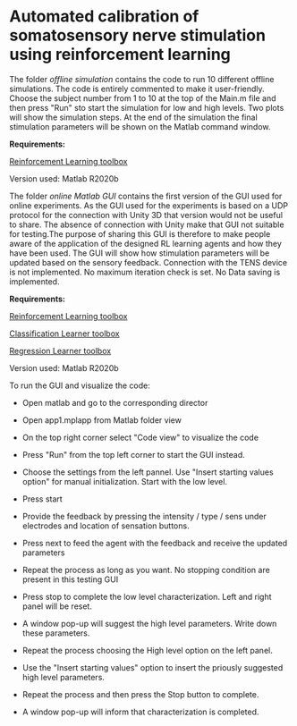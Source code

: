 # Automated calibration of somatosensory nerve stimulation using reinforcement learning


The folder *offline simulation* contains the code to run 10 different offline simulations. The code
is entirely commented to make it user-friendly. Choose the subject number from 1 to 10 at the top
of the Main.m file and then press "Run" sto start the simulation for low and high levels. Two plots 
will show the simulation steps. At the end of the simulation the final stimulation parameters will be
shown on the Matlab command window.

**Requirements:** 

[Reinforcement Learning toolbox](https://ch.mathworks.com/products/reinforcement-learning.html)

Version used: Matlab R2020b


The folder *online Matlab GUI* contains the first version of the GUI used for online experiments.
As the GUI used for the experiments is based on a UDP protocol for the connection with Unity 3D 
that version would not be useful to share. The absence of connection with Unity make that GUI not 
suitable for testing.The purpose of sharing this GUI is therefore to make people aware of the 
application of the designed RL learning agents and how they have been used. The GUI will show how 
stimulation parameters will be updated based on the sensory feedback. Connection with the TENS device
is not implemented. No maximum iteration check is set. No Data saving is implemented. 

**Requirements:** 

[Reinforcement Learning toolbox](https://ch.mathworks.com/products/reinforcement-learning.html) 

[Classification Learner toolbox](https://ch.mathworks.com/help/stats/classificationlearner-app.html)

[Regression Learner toolbox](https://ch.mathworks.com/help/stats/regression-learner-app.html)

Version used: Matlab R2020b

To run the GUI and visualize the code:

- Open matlab and go to the corresponding director
- Open app1.mplapp from Matlab folder view
- On the top right corner select "Code view" to visualize the code
- Press "Run" from the top left corner to start the GUI instead.
- Choose the settings from the left pannel. Use "Insert starting values option" for manual 
  initialization. Start with the low level.

- Press start
- Provide the feedback by pressing the intensity / type / sens under electrodes and location of 
  sensation buttons. 
- Press next to feed the agent with the feedback and receive the updated parameters 
- Repeat the process as long as you want. No stopping condition are present in this testing GUI
- Press stop to complete the low level characterization. Left and right panel will be reset.
- A window pop-up will suggest the high level parameters. Write down these parameters.
- Repeat the process choosing the High level option on the left panel.
- Use the "Insert starting values" option to insert the priously suggested high level parameters.
- Repeat the process and then press the Stop button to complete.
- A window pop-up will inform that characterization is completed.
